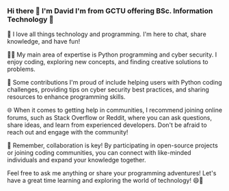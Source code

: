 ### Hi there 👋 I'm David I'm from GCTU offering BSc. Information Technology 🏫

👋 I love all things technology and programming. I'm here to chat, share knowledge, and have fun!

👨‍💻 My main area of expertise is Python programming and cyber security. I enjoy coding, exploring new concepts, and finding creative solutions to problems.

🌟 Some contributions I'm proud of include helping users with Python coding challenges, providing tips on cyber security best practices, and sharing resources to enhance programming skills.

🌐 When it comes to getting help in communities, I recommend joining online forums, such as Stack Overflow or Reddit, where you can ask questions, share ideas, and learn from experienced developers. Don't be afraid to reach out and engage with the community!

🤝 Remember, collaboration is key! By participating in open-source projects or joining coding communities, you can connect with like-minded individuals and expand your knowledge together.

Feel free to ask me anything or share your programming adventures! Let's have a great time learning and exploring the world of technology! 😄🚀

<!--
**tawiahnyt/tawiahnyt** is a ✨ _special_ ✨ repository because its `README.md` (this file) appears on your GitHub profile.

Here are some ideas to get you started:

- 🔭 I’m currently working on ...
- 🌱 I’m currently learning Python, CyberSecurity Essential, 
- 👯 I’m looking to collaborate on any cool Python projects or cybersecurity initiatives!
- 🤔 I’m looking for help with improving my Python coding skills and learning more about cybersecurity.
- 💬 Ask me about Python programming or cybersecurity essentials!
- 📫 How to reach me: Snapchat: tawiahnyt, twitter: __tawiah
- 😄 Pronouns: He/Him!
- ⚡ Fun fact: Did you know that The first “computer bug” was an actual bug. ...
-->
